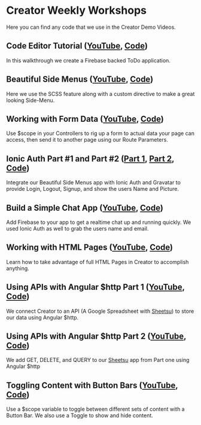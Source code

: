 # Creator Weekly Workshops
Here you can find any code that we use in the Creator Demo Videos.

## Code Editor Tutorial ([YouTube](https://www.youtube.com/watch?v=IrwrZBBOiP8), [Code](01-code-editor-tutorial))
In this walkthrough we create a Firebase backed ToDo application.

## Beautiful Side Menus ([YouTube](https://www.youtube.com/watch?v=Wb0weT3vD6I), [Code](02-beautiful-side-menus))
Here we use the SCSS feature along with a custom directive to make a great looking Side-Menu.

## Working with Form Data ([YouTube](https://www.youtube.com/watch?v=JWtUxuhC4Ng), [Code](03-working-with-form-data))
Use $scope in your Controllers to rig up a form to actual data your page can access, then send it to another page using our Route Parameters.

## Ionic Auth Part #1 and Part #2 ([Part 1](https://www.youtube.com/watch?v=T7RKbd5fLag), [Part 2](https://www.youtube.com/watch?v=McBS4fbPt5Q), [Code](04-ionic-auth-and-gravatar))
Integrate our Beautiful Side Menus app with Ionic Auth and Gravatar to provide Login, Logout, Signup, and show the users Name and Picture.

## Build a Simple Chat App ([YouTube](https://www.youtube.com/watch?v=QbQf8cNePMM), [Code](05-build-a-simple-chat-app))
Add Firebase to your app to get a realtime chat up and running quickly. We used Ionic Auth as well to grab the users name and email.

## Working with HTML Pages ([YouTube](https://www.youtube.com/watch?v=upSIaQKU8s0), [Code](06-working-with-html-pages))
Learn how to take advantage of full HTML Pages in Creator to accomplish anything.

## Using APIs with Angular $http Part 1 ([YouTube](https://www.youtube.com/watch?v=DJotOLNrM8M&index=21&list=PLOMESIqyrpf-rpNjFGzuCoTwNdv_-PUD1), [Code](07-using-apis-with-angular-http))
We connect Creator to an API (A Google Spreadsheet with [Sheetsu](https://sheetsu.com/pricing?ionic=is-awesome)) to store our data using Angular $http.

## Using APIs with Angular $http Part 2 ([YouTube](https://www.youtube.com/watch?v=ZvF2_ZpqZpk&list=PLOMESIqyrpf-rpNjFGzuCoTwNdv_-PUD1&index=22), [Code](08-using-apis-with-angular-http-part2))
We add GET, DELETE, and QUERY to our [Sheetsu](https://sheetsu.com/pricing?ionic=is-awesome) app from Part one using Angular $http

## Toggling Content with Button Bars ([YouTube](https://www.youtube.com/watch?v=6lgQTrbb2cc&index=23&list=PLOMESIqyrpf-rpNjFGzuCoTwNdv_-PUD1), [Code](09-toggling-content))
Use a $scope variable to toggle between different sets of content with a Button Bar. We also use a Toggle to show and hide content.